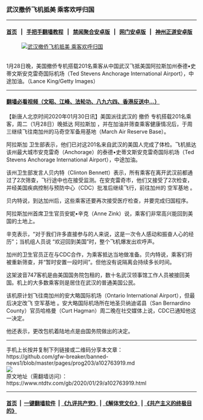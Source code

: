 ### 武汉撤侨飞机抵美 乘客欢呼归国
------------------------

#### [首页](https://github.com/gfw-breaker/banned-news1/blob/master/README.md) &nbsp;&nbsp;|&nbsp;&nbsp; [手把手翻墙教程](https://github.com/gfw-breaker/guides/wiki) &nbsp;&nbsp;|&nbsp;&nbsp; [禁闻聚合安卓版](https://github.com/gfw-breaker/bn-android) &nbsp;&nbsp;|&nbsp;&nbsp; [网门安卓版](https://github.com/oGate2/oGate) &nbsp;&nbsp;|&nbsp;&nbsp; [神州正道安卓版](https://github.com/SzzdOgate/update) 



<div><div class="featured_image">
 <a href="https://i.ntdtv.com/assets/uploads/2020/01/Untitled1.jpg" target="_blank">
  <figure>
   <img alt="武汉撤侨飞机抵美 乘客欢呼归国" src="https://i.ntdtv.com/assets/uploads/2020/01/Untitled1-800x450.jpg"/>
  </figure><br/>
 </a>
 <span class="caption">
  1月28日晚，美国撤侨专机搭载201名乘客从中国武汉飞抵美国阿拉斯加州泰德•史蒂文斯安克雷奇国际机场（Ted Stevens Anchorage International Airport），中途加油。（Lance King/Getty Images）
 </span>
</div>
</div><hr/>

#### [翻墙必看视频（文昭、江峰、法轮功、八九六四、香港反送中...）](http://167.172.214.107/home.html)

<div><div class="post_content" itemprop="articleBody">
 <p>
  【新唐人北京时间2020年01月30日讯】美国派往武汉的
  <ok href="https://www.ntdtv.com/gb/撤侨.htm">
   撤侨
  </ok>
  专机搭载201名乘客，周二（1月28日）晚抵达
  <ok href="https://www.ntdtv.com/gb/阿拉斯加.htm">
   阿拉斯加
  </ok>
  ，并在加油并筛查乘客健康情况后，于周三继续飞往南加州的马奇空军备用基地（March Air Reserve Base）。
 </p>
 <p>
  <ok href="https://www.ntdtv.com/gb/阿拉斯加.htm">
   阿拉斯加
  </ok>
  卫生部表示，他们已对这201名来自武汉的美国人完成了体检。飞机抵达该州最大城市安克雷奇（Anchorage）的泰德•史蒂文斯安克雷奇国际机场（Ted Stevens Anchorage International Airport），中途加油。
 </p>
 <p>
  该州卫生部发言人贝内特（Clinton Bennett）表示，所有乘客在离开武汉前都通过了2次筛查，飞行途中也在接受监测。在安克雷奇市，他们又接受了2次检查，并经美国疾病控制与预防中心（CDC）批准后继续飞行，前往加州的
  <ok href="https://www.ntdtv.com/gb/空军基地.htm">
   空军基地
  </ok>
  。
 </p>
 <p>
  贝内特说，到达加州后，这些乘客还要再次接受医疗检查，并要完成归国程序。
 </p>
 <p>
  阿拉斯加州首席卫生官员安妮•辛克（Anne Zink）说，乘客们非常高兴能回到美国的土地上。
 </p>
 <p>
  辛克表示，“对于我们许多直接参与的人来说，这是一次令人感动和振奋人心的经历”；当机组人员说 “欢迎回到美国”时，整个飞机爆发出欢呼声。
 </p>
 <p>
  加州的卫生官员正在与CDC合作，为乘客抵达当地做准备。贝内特说，乘客们将被重新筛查，并“暂时安置一段时间”。但他没有说隔离会持续多长时间。
 </p>
 <p>
  这架波音747客机是由美国国务院包租的，数十名武汉领事馆工作人员被接回美国。机上的大多数乘客则是居住在武汉的普通美国公民。
 </p>
 <p>
  该机原计划飞往南加州的安大略国际机场（Ontario International Airport），但最后决定改飞
  <ok href="https://www.ntdtv.com/gb/空军基地.htm">
   空军基地
  </ok>
  。安大略国际机场所在地圣贝纳迪诺县（San Bernardino County）官员哈格曼（Curt Hagman）周二晚在社交媒体上说，CDC已通知他这一决定。
 </p>
 <p>
  他还表示，更改包机着陆地点是由国务院做出的决定。
 </p>
</div></div>
<hr/>
手机上长按并复制下列链接或二维码分享本文章：<br/>
https://github.com/gfw-breaker/banned-news1/blob/master/pages/prog203/a102763919.md <br/>
<a href='https://github.com/gfw-breaker/banned-news1/blob/master/pages/prog203/a102763919.md'><img src='https://github.com/gfw-breaker/banned-news1/blob/master/pages/prog203/a102763919.md.png'/></a> <br/>
原文地址（需翻墙访问）：https://www.ntdtv.com/gb/2020/01/29/a102763919.html


------------------------
#### [首页](https://github.com/gfw-breaker/banned-news1/blob/master/README.md) &nbsp;|&nbsp; [一键翻墙软件](https://github.com/gfw-breaker/nogfw/blob/master/README.md) &nbsp;| [《九评共产党》](https://github.com/gfw-breaker/9ping.md/blob/master/README.md#九评之一评共产党是什么) | [《解体党文化》](https://github.com/gfw-breaker/jtdwh.md/blob/master/README.md) | [《共产主义的终极目的》](https://github.com/gfw-breaker/gczydzjmd.md/blob/master/README.md)


<img src='http://gfw-breaker.win/banned-news/pages/prog203/a102763919.md' width='0px' height='0px'/>